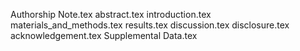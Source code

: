 Authorship Note.tex
abstract.tex
introduction.tex
materials_and_methods.tex
results.tex
discussion.tex
disclosure.tex
acknowledgement.tex
Supplemental Data.tex
